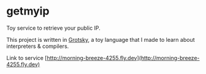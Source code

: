 # getmyip
Toy service to retrieve your public IP.

This project is written in [Grotsky](https://github.com/mliezun/grotsky), a toy language that I made to learn about interpreters & compilers.

Link to service [http://morning-breeze-4255.fly.dev](http://morning-breeze-4255.fly.dev)
